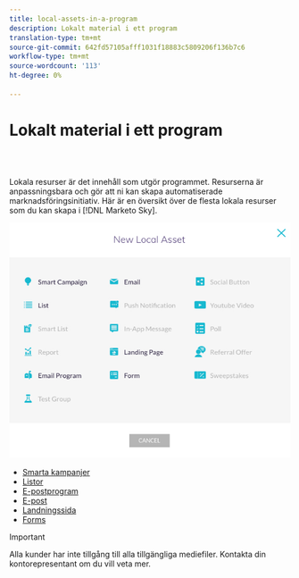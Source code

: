 ```yaml
---
title: local-assets-in-a-program
description: Lokalt material i ett program
translation-type: tm+mt
source-git-commit: 642fd57105afff1031f18883c5809206f136b7c6
workflow-type: tm+mt
source-wordcount: '113'
ht-degree: 0%

---
```



# Lokalt material i ett program

<br> 

Lokala resurser är det innehåll som utgör programmet. Resurserna är anpassningsbara och gör att ni kan skapa automatiserade marknadsföringsinitiativ. Här är en översikt över de flesta lokala resurser som du kan skapa i [!DNL Marketo Sky].

![Bild ett](/help/sky/assets/programs/local-assets-in-a-program/local-assets-in-a-program-1.jpg)

* [Smarta kampanjer](https://docs.marketo.com/display/MER/Smart+Campaigns)
* [Listor](https://docs.marketo.com/display/DOCS/Understanding+Static+Lists)
* [E-postprogram](https://docs.marketo.com/display/DOCS/Email+Programs)
* [E-post](https://docs.marketo.com/display/DOCS/Create+an+Email+for+an+Email+Program)
* [Landningssida](https://docs.marketo.com/display/DOCS/Landing+Pages)
* [Forms](https://docs.marketo.com/display/DOCS/Forms)

>[!IMPORTANT]
>
>Alla kunder har inte tillgång till alla tillgängliga mediefiler. Kontakta din kontorepresentant om du vill veta mer.
